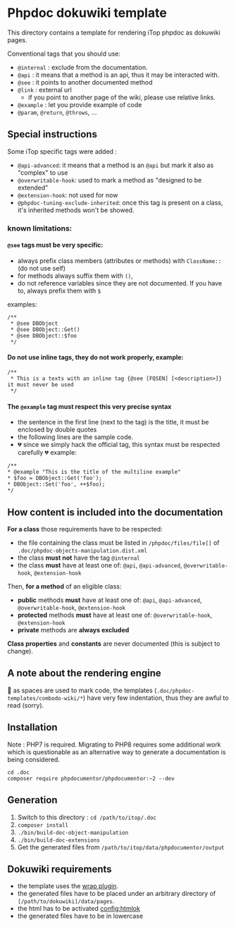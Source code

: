 # Phpdoc dokuwiki template
This directory contains a template for rendering iTop phpdoc as dokuwiki pages.


Conventional tags that you should use:
 * `@internal` : exclude from the documentation.
 * `@api` : it means that a method is an api, thus it may be interacted with.
 * `@see` : it points to another documented method
 * `@link` : external url 
   * if you point to another page of the wiki, please use relative links.
 * `@example` : let you provide example of code
 * `@param`, `@return`, `@throws`, ... 


## Special instructions

Some iTop specific tags were added : 
 * `@api-advanced`: it means that a method is an `@api` but mark it also as "complex" to use
 * `@overwritable-hook`: used to mark a method as "designed to be extended"
 * `@extension-hook`: not used for now 
 * `@phpdoc-tuning-exclude-inherited`: once this tag is present on a class, it's inherited methods won't be showed.

 
### known limitations:
#### `@see` tags must be very specific: 
   * always prefix class members (attributes or methods) with `ClassName::` (do not use self) 
   * for methods always suffix them with `()`, 
   * do not reference variables since they are not documented. If you have to, always prefix them with `$`
 
examples: 
```
/** 
 * @see DBObject
 * @see DBObject::Get()
 * @see DBObject::$foo
 */
```   

#### Do not use inline tags, they do not work properly, example: 
```
/** 
 * This is a texts with an inline tag {@see [FQSEN] [<description>]} it must never be used 
 */
```
   
#### The `@example` tag must respect this very precise syntax 
 * the sentence in the first line (next to the tag) is the title, it  must be enclosed by double quotes 
 * the following lines are the sample code. 
 * 💔 since we simply hack the official tag, this syntax must be respected carefully 💔
example: 
```
/** 
* @example "This is the title of the multiline example"
* $foo = DBObject::Get('foo');
* DBObject::Set('foo', ++$foo);
*/
```  
    
## How content is included into the documentation

**For a class** those requirements have to be respected: 
 - the file containing the class must be listed in `/phpdoc/files/file[]` of  `.doc/phpdoc-objects-manipulation.dist.xml`
 - the class **must not** have the tag `@internal`
 - the class **must** have at least one of: `@api`, `@api-advanced`, `@overwritable-hook`, `@extension-hook` 

Then, **for a method** of an eligible class: 
 - **public** methods **must** have at least one of: `@api`, `@api-advanced`, `@overwritable-hook`, `@extension-hook` 
 - **protected** methods **must** have at least one of: `@overwritable-hook`, `@extension-hook` 
 - **private** methods are **always excluded** 

**Class properties** and **constants** are never documented (this is subject to change).




## A note about the rendering engine
  
:notebook: as spaces are used to mark code, the templates (`.doc/phpdoc-templates/combodo-wiki/*`) have very few indentation, thus they are awful to read (sorry).

## Installation

Note : PHP7 is required. Migrating to PHP8 requires some additional work which is questionable as an alternative way to generate a documentation is being considered.

```
cd .doc
composer require phpdocumentor/phpdocumentor:~2 --dev
```

## Generation

1. Switch to this directory : `cd /path/to/itop/.doc`
2. `composer install`
3. `./bin/build-doc-object-manipulation`
3. `./bin/build-doc-extensions`
4. Get the generated files from `/path/to/itop/data/phpdocumentor/output`

## Dokuwiki requirements
 * the template uses the [wrap plugin](https://www.dokuwiki.org/plugin:wrap).
 * the generated files have to be placed under an arbitrary directory of `[/path/to/dokuwiki]/data/pages`.
 * the html has to be activated [config:htmlok](https://www.dokuwiki.org/config:htmlok)
 * the generated files have to be in lowercase

